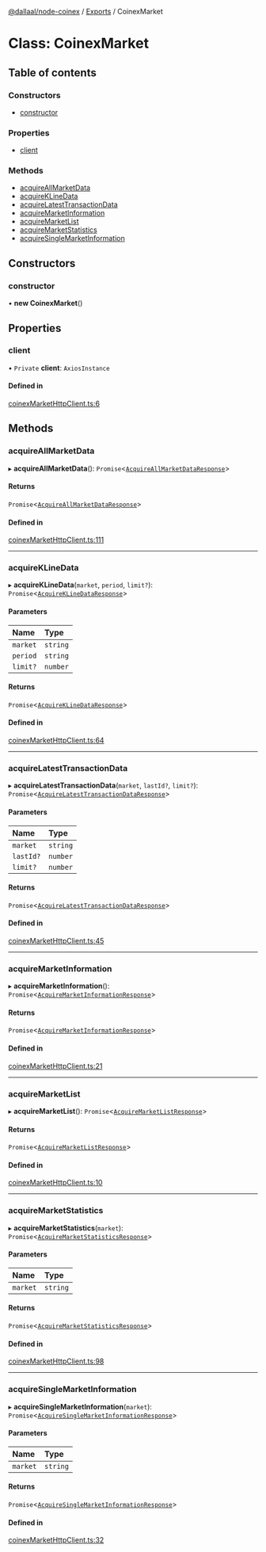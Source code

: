 [@dallaal/node-coinex](../README.md) / [Exports](../modules.md) / CoinexMarket

# Class: CoinexMarket

## Table of contents

### Constructors

- [constructor](CoinexMarket.md#constructor)

### Properties

- [client](CoinexMarket.md#client)

### Methods

- [acquireAllMarketData](CoinexMarket.md#acquireallmarketdata)
- [acquireKLineData](CoinexMarket.md#acquireklinedata)
- [acquireLatestTransactionData](CoinexMarket.md#acquirelatesttransactiondata)
- [acquireMarketInformation](CoinexMarket.md#acquiremarketinformation)
- [acquireMarketList](CoinexMarket.md#acquiremarketlist)
- [acquireMarketStatistics](CoinexMarket.md#acquiremarketstatistics)
- [acquireSingleMarketInformation](CoinexMarket.md#acquiresinglemarketinformation)

## Constructors

### constructor

• **new CoinexMarket**()

## Properties

### client

• `Private` **client**: `AxiosInstance`

#### Defined in

[coinexMarketHttpClient.ts:6](https://github.com/dallaal/node-coinex/blob/ded8e0c/src/coinexMarketHttpClient.ts#L6)

## Methods

### acquireAllMarketData

▸ **acquireAllMarketData**(): `Promise`<[`AcquireAllMarketDataResponse`](../modules.md#acquireallmarketdataresponse)\>

#### Returns

`Promise`<[`AcquireAllMarketDataResponse`](../modules.md#acquireallmarketdataresponse)\>

#### Defined in

[coinexMarketHttpClient.ts:111](https://github.com/dallaal/node-coinex/blob/ded8e0c/src/coinexMarketHttpClient.ts#L111)

___

### acquireKLineData

▸ **acquireKLineData**(`market`, `period`, `limit?`): `Promise`<[`AcquireKLineDataResponse`](../modules.md#acquireklinedataresponse)\>

#### Parameters

| Name | Type |
| :------ | :------ |
| `market` | `string` |
| `period` | `string` |
| `limit?` | `number` |

#### Returns

`Promise`<[`AcquireKLineDataResponse`](../modules.md#acquireklinedataresponse)\>

#### Defined in

[coinexMarketHttpClient.ts:64](https://github.com/dallaal/node-coinex/blob/ded8e0c/src/coinexMarketHttpClient.ts#L64)

___

### acquireLatestTransactionData

▸ **acquireLatestTransactionData**(`market`, `lastId?`, `limit?`): `Promise`<[`AcquireLatestTransactionDataResponse`](../modules.md#acquirelatesttransactiondataresponse)\>

#### Parameters

| Name | Type |
| :------ | :------ |
| `market` | `string` |
| `lastId?` | `number` |
| `limit?` | `number` |

#### Returns

`Promise`<[`AcquireLatestTransactionDataResponse`](../modules.md#acquirelatesttransactiondataresponse)\>

#### Defined in

[coinexMarketHttpClient.ts:45](https://github.com/dallaal/node-coinex/blob/ded8e0c/src/coinexMarketHttpClient.ts#L45)

___

### acquireMarketInformation

▸ **acquireMarketInformation**(): `Promise`<[`AcquireMarketInformationResponse`](../modules.md#acquiremarketinformationresponse)\>

#### Returns

`Promise`<[`AcquireMarketInformationResponse`](../modules.md#acquiremarketinformationresponse)\>

#### Defined in

[coinexMarketHttpClient.ts:21](https://github.com/dallaal/node-coinex/blob/ded8e0c/src/coinexMarketHttpClient.ts#L21)

___

### acquireMarketList

▸ **acquireMarketList**(): `Promise`<[`AcquireMarketListResponse`](../modules.md#acquiremarketlistresponse)\>

#### Returns

`Promise`<[`AcquireMarketListResponse`](../modules.md#acquiremarketlistresponse)\>

#### Defined in

[coinexMarketHttpClient.ts:10](https://github.com/dallaal/node-coinex/blob/ded8e0c/src/coinexMarketHttpClient.ts#L10)

___

### acquireMarketStatistics

▸ **acquireMarketStatistics**(`market`): `Promise`<[`AcquireMarketStatisticsResponse`](../modules.md#acquiremarketstatisticsresponse)\>

#### Parameters

| Name | Type |
| :------ | :------ |
| `market` | `string` |

#### Returns

`Promise`<[`AcquireMarketStatisticsResponse`](../modules.md#acquiremarketstatisticsresponse)\>

#### Defined in

[coinexMarketHttpClient.ts:98](https://github.com/dallaal/node-coinex/blob/ded8e0c/src/coinexMarketHttpClient.ts#L98)

___

### acquireSingleMarketInformation

▸ **acquireSingleMarketInformation**(`market`): `Promise`<[`AcquireSingleMarketInformationResponse`](../modules.md#acquiresinglemarketinformationresponse)\>

#### Parameters

| Name | Type |
| :------ | :------ |
| `market` | `string` |

#### Returns

`Promise`<[`AcquireSingleMarketInformationResponse`](../modules.md#acquiresinglemarketinformationresponse)\>

#### Defined in

[coinexMarketHttpClient.ts:32](https://github.com/dallaal/node-coinex/blob/ded8e0c/src/coinexMarketHttpClient.ts#L32)
